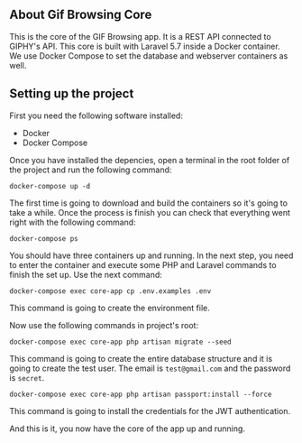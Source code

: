 ## About Gif Browsing Core

This is the core of the GIF Browsing app. It is a REST API connected to GIPHY's API. This core is built with Laravel 5.7 inside a Docker container. We use Docker Compose to set the database and webserver containers as well.

## Setting up the project

First you need the following software installed:

- Docker
- Docker Compose

Once you have installed the depencies, open a terminal in the root folder of the project and run the following command:

`docker-compose up -d`

The first time is going to download and build the containers so it's going to take a while. Once the process is finish you can check that everything went right with the following command:

`docker-compose ps`

You should have three containers up and running. In the next step, you need to enter the container and execute some PHP and Laravel commands to finish the set up. Use the next command:

`docker-compose exec core-app cp .env.examples .env`

This command is going to create the environment file.

Now use the following commands in project's root:

`docker-compose exec core-app php artisan migrate --seed`

This command is going to create the entire database structure and it is going to create the test user. The email is `test@gmail.com` and the password is `secret`.

`docker-compose exec core-app php artisan passport:install --force`

This command is going to install the credentials for the JWT authentication.

And this is it, you now have the core of the app up and running.


